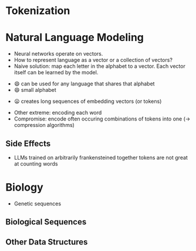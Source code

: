 # Tokenization

# Natural Language Modeling
* Neural networks operate on vectors.
* How to represent language as a vector or a collection of vectors?
* Naive solution: map each letter in the alphabet to a vector. Each vector itself can be learned by the model.
+ :smile: can be used for any language that shares that alphabet
+ :smile: small alphabet
- :frowning: creates long sequences of embedding vectors (or tokens)
* Other extreme: encoding each word
* Compromise: encode often occuring combinations of tokens into one (-> compression algorithms)

## Side Effects
* LLMs trained on arbitrarily frankensteined together tokens are not great at counting words

# Biology
- Genetic sequences 

## Biological Sequences
## Other Data Structures

